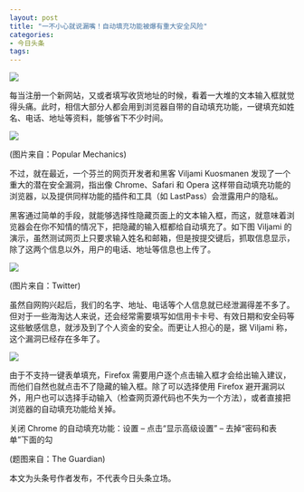 ```yaml
---
layout: post
title: "一不小心就说漏嘴！自动填充功能被爆有重大安全风险"
categories:
- 今日头条
tags:
---
```

![](http://p3.pstatp.com/large/1530000fd51904c0de35)

每当注册一个新网站，又或者填写收货地址的时候，看着一大堆的文本输入框就觉得头痛。此时，相信大部分人都会用到浏览器自带的自动填充功能，一键填充如姓名、电话、地址等资料，能够省下不少时间。

![](http://p1.pstatp.com/large/1555000fe6693118d703)

(图片来自：Popular Mechanics)

不过，就在最近，一个芬兰的网页开发者和黑客 Viljami Kuosmanen 发现了一个重大的潜在安全漏洞，指出像 Chrome、Safari 和 Opera 这样带自动填充功能的浏览器，以及提供同样功能的插件和工具（如 LastPass）会泄露用户的隐私。

黑客通过简单的手段，就能够选择性隐藏页面上的文本输入框，而这，就意味着浏览器会在你不知情的情况下，把隐藏的输入框都给自动填充了。如下图 Viljami 的演示，虽然测试网页上只要求输入姓名和邮箱，但是按提交键后，抓取信息显示，除了这两个信息以外，用户的电话、地址等信息也上传了。

![](http://p1.pstatp.com/large/1485001117215b9c1f4e)

(图片来自：Twitter)

虽然自网购兴起后，我们的名字、地址、电话等个人信息就已经泄漏得差不多了。但对于一些海淘达人来说，还会经常需要填写如信用卡卡号、有效日期和安全码等这些敏感信息，就涉及到了个人资金的安全。而更让人担心的是，据 Viljami 称，这个漏洞已经存在多年了。

![](http://p3.pstatp.com/large/1530000fd51b0aa3c044)

由于不支持一键表单填充，Firefox 需要用户逐个点击输入框才会给出输入建议，而他们自然也就点击不了隐藏的输入框。除了可以选择使用 Firefox 避开漏洞以外，用户也可以选择手动输入（检查网页源代码也不失为一个方法），或者直接把浏览器的自动填充功能给关掉。

关闭 Chrome 的自动填充功能：设置 – 点击“显示高级设置” – 去掉“密码和表单”下面的勾

(题图来自：The Guardian)

本文为头条号作者发布，不代表今日头条立场。